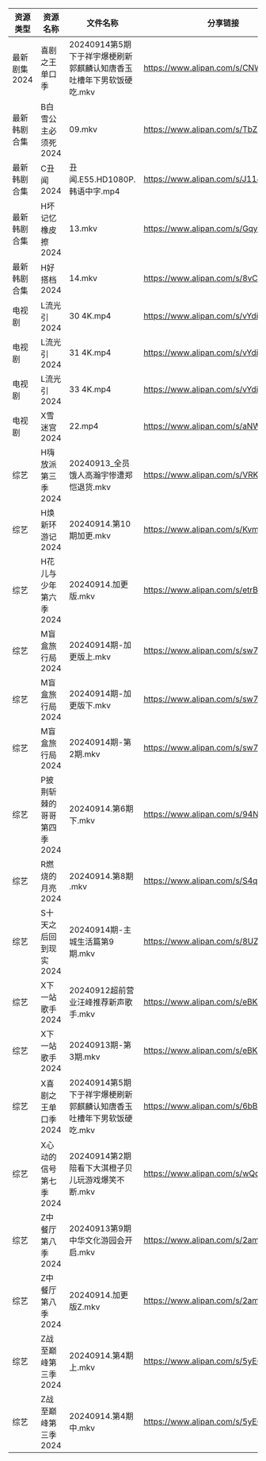 | 资源类型     | 资源名称            | 文件名称                                     | 分享链接                                 | 更新时间                |
| -------- | --------------- | ---------------------------------------- | ------------------------------------ | ------------------- |
| 最新剧集2024 | 喜剧之王单口季         | 20240914第5期下于祥宇爆梗刷新郭麒麟认知唐香玉吐槽年下男软饭硬吃.mkv | https://www.alipan.com/s/CNWvdmj1QCU | 2024-09-14 14:10:57 |
| 最新韩剧合集   | B白雪公主必须死2024    | 09.mkv                                   | https://www.alipan.com/s/TbZsLmcPGSo | 2024-09-14 00:05:16 |
| 最新韩剧合集   | C丑闻2024         | 丑闻.E55.HD1080P.韩语中字.mp4                  | https://www.alipan.com/s/J114XwZcFVg | 2024-09-14 19:09:56 |
| 最新韩剧合集   | H坏记忆橡皮擦2024     | 13.mkv                                   | https://www.alipan.com/s/GqyFzVeNETy | 2024-09-14 12:05:46 |
| 最新韩剧合集   | H好搭档2024        | 14.mkv                                   | https://www.alipan.com/s/8vCBcpXxGp9 | 2024-09-14 00:05:46 |
| 电视剧      | L流光引2024        | 30 4K.mp4                                | https://www.alipan.com/s/vYdikVh5BuN | 2024-09-14 12:06:18 |
| 电视剧      | L流光引2024        | 31 4K.mp4                                | https://www.alipan.com/s/vYdikVh5BuN | 2024-09-14 12:06:17 |
| 电视剧      | L流光引2024        | 33 4K.mp4                                | https://www.alipan.com/s/vYdikVh5BuN | 2024-09-14 12:06:17 |
| 电视剧      | X雪迷宫2024        | 22.mp4                                   | https://www.alipan.com/s/aNWhabiRP3d | 2024-09-14 19:07:16 |
| 综艺       | H嗨放派第三季2024     | 20240913_全员饿人高瀚宇惨遭郑恺退货.mkv               | https://www.alipan.com/s/VRKJ132nbcQ | 2024-09-14 00:08:02 |
| 综艺       | H焕新环游记2024      | 20240914.第10期加更.mkv                      | https://www.alipan.com/s/KvmSoLHMiZr | 2024-09-14 14:08:07 |
| 综艺       | H花儿与少年第六季2024   | 20240914.加更版.mkv                         | https://www.alipan.com/s/etrBePtYsJ7 | 2024-09-14 14:08:09 |
| 综艺       | M盲盒旅行局2024      | 20240914期-加更版上.mkv                       | https://www.alipan.com/s/sw7yafb4e5C | 2024-09-14 14:08:37 |
| 综艺       | M盲盒旅行局2024      | 20240914期-加更版下.mkv                       | https://www.alipan.com/s/sw7yafb4e5C | 2024-09-14 14:08:37 |
| 综艺       | M盲盒旅行局2024      | 20240914期-第2期.mkv                        | https://www.alipan.com/s/sw7yafb4e5C | 2024-09-14 14:08:37 |
| 综艺       | P披荆斩棘的哥哥第四季2024 | 20240914.第6期下.mkv                        | https://www.alipan.com/s/94NT9iGe94e | 2024-09-14 14:08:47 |
| 综艺       | R燃烧的月亮2024      | 20240914.第8期 .mkv                        | https://www.alipan.com/s/S4qcpFUguQa | 2024-09-14 14:08:56 |
| 综艺       | S十天之后回到现实2024   | 20240914期-主城生活篇第9期.mkv                   | https://www.alipan.com/s/8UZE34cCGTv | 2024-09-14 14:09:01 |
| 综艺       | X下一站歌手2024      | 20240912超前营业汪峰推荐新声歌手.mkv                 | https://www.alipan.com/s/eBKzWFKqm82 | 2024-09-14 00:09:24 |
| 综艺       | X下一站歌手2024      | 20240913期-第3期.mkv                        | https://www.alipan.com/s/eBKzWFKqm82 | 2024-09-14 00:09:24 |
| 综艺       | X喜剧之王单口季2024    | 20240914第5期下于祥宇爆梗刷新郭麒麟认知唐香玉吐槽年下男软饭硬吃.mkv | https://www.alipan.com/s/6bB6eDj37Y6 | 2024-09-14 14:09:38 |
| 综艺       | X心动的信号第七季2024   | 20240914第2期陪看下大淇橙子贝儿玩游戏爆笑不断.mkv          | https://www.alipan.com/s/wQqfQxMS8Sx | 2024-09-14 14:09:44 |
| 综艺       | Z中餐厅第八季2024     | 20240913第9期中华文化游园会开启.mkv                 | https://www.alipan.com/s/2amsCP57Grh | 2024-09-14 00:07:32 |
| 综艺       | Z中餐厅第八季2024     | 20240914.加更版Z.mkv                        | https://www.alipan.com/s/2amsCP57Grh | 2024-09-14 14:07:34 |
| 综艺       | Z战至巅峰第三季2024    | 20240914.第4期上.mkv                        | https://www.alipan.com/s/5yE689QzaiL | 2024-09-14 18:10:12 |
| 综艺       | Z战至巅峰第三季2024    | 20240914.第4期中.mkv                        | https://www.alipan.com/s/5yE689QzaiL | 2024-09-14 18:10:11 |
